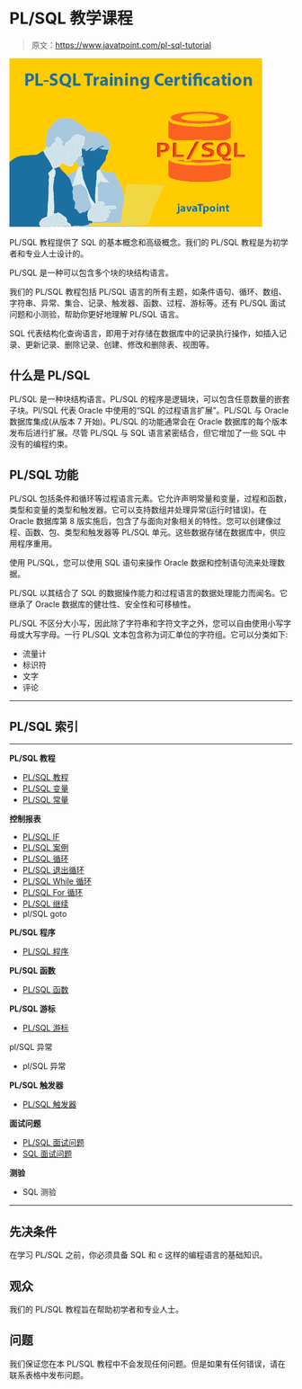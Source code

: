 # PL/SQL 教学课程

> 原文：<https://www.javatpoint.com/pl-sql-tutorial>

![PL/SQL](img/8f4101e3a1a3b4e51fdac85e3b1caf9f.png)

PL/SQL 教程提供了 SQL 的基本概念和高级概念。我们的 PL/SQL 教程是为初学者和专业人士设计的。

PL/SQL 是一种可以包含多个块的块结构语言。

我们的 PL/SQL 教程包括 PL/SQL 语言的所有主题，如条件语句、循环、数组、字符串、异常、集合、记录、触发器、函数、过程、游标等。还有 PL/SQL 面试问题和小测验，帮助你更好地理解 PL/SQL 语言。

SQL 代表结构化查询语言，即用于对存储在数据库中的记录执行操作，如插入记录、更新记录、删除记录、创建、修改和删除表、视图等。

## 什么是 PL/SQL

PL/SQL 是一种块结构语言。PL/SQL 的程序是逻辑块，可以包含任意数量的嵌套子块。Pl/SQL 代表 Oracle 中使用的“SQL 的过程语言扩展”。PL/SQL 与 Oracle 数据库集成(从版本 7 开始)。PL/SQL 的功能通常会在 Oracle 数据库的每个版本发布后进行扩展。尽管 PL/SQL 与 SQL 语言紧密结合，但它增加了一些 SQL 中没有的编程约束。

## PL/SQL 功能

PL/SQL 包括条件和循环等过程语言元素。它允许声明常量和变量，过程和函数，类型和变量的类型和触发器。它可以支持数组并处理异常(运行时错误)。在 Oracle 数据库第 8 版实施后，包含了与面向对象相关的特性。您可以创建像过程、函数、包、类型和触发器等 PL/SQL 单元。这些数据存储在数据库中，供应用程序重用。

使用 PL/SQL，您可以使用 SQL 语句来操作 Oracle 数据和控制语句流来处理数据。

PL/SQL 以其结合了 SQL 的数据操作能力和过程语言的数据处理能力而闻名。它继承了 Oracle 数据库的健壮性、安全性和可移植性。

PL/SQL 不区分大小写，因此除了字符串和字符文字之外，您可以自由使用小写字母或大写字母。一行 PL/SQL 文本包含称为词汇单位的字符组。它可以分类如下:

*   流量计
*   标识符
*   文字
*   评论

* * *

## PL/SQL 索引

* * *

**PL/SQL 教程**

*   [PL/SQL 教程](pl-sql-tutorial)
*   [PL/SQL 变量](pl-sql-variables)
*   [PL/SQL 常量](pl-sql-constant)

**控制报表**

*   [PL/SQL IF](pl-sql-if)
*   [PL/SQL 案例](pl-sql-case)
*   [PL/SQL 循环](pl-sql-loop)
*   [PL/SQL 退出循环](pl-sql-exit-loop)
*   [PL/SQL While 循环](pl-sql-while-loop)
*   [PL/SQL For 循环](pl-sql-for-loop)
*   [PL/SQL 继续](pl-sql-continue)
*   pl/SQL goto

**PL/SQL 程序**

*   [PL/SQL 程序](pl-sql-procedure)

**PL/SQL 函数**

*   [PL/SQL 函数](pl-sql-function)

**PL/SQL 游标**

*   [PL/SQL 游标](pl-sql-cursor)

pl/SQL 异常

*   pl/SQL 异常

**PL/SQL 触发器**

*   [PL/SQL 触发器](pl-sql-trigger)

**面试问题**

*   [PL/SQL 面试问题](pl-sql-interview-questions)
*   [SQL 面试问题](sql-interview-questions)

**测验**

*   SQL 测验

* * *

## 先决条件

在学习 PL/SQL 之前，你必须具备 SQL 和 c 这样的编程语言的基础知识。

## 观众

我们的 PL/SQL 教程旨在帮助初学者和专业人士。

## 问题

我们保证您在本 PL/SQL 教程中不会发现任何问题。但是如果有任何错误，请在联系表格中发布问题。